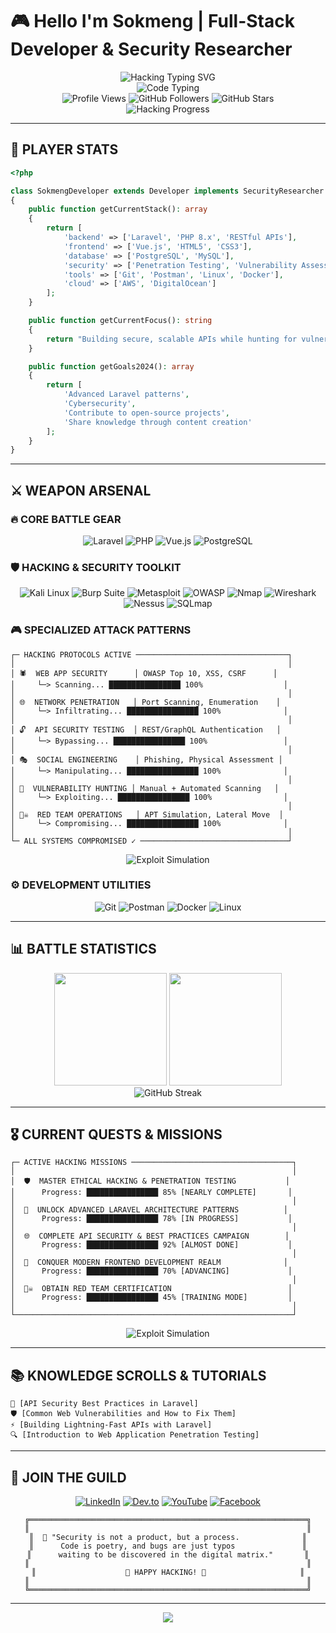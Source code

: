 # 🎮 Hello I'm Sokmeng | Full-Stack Developer & Security Researcher

<div align="center">
  <img src="https://readme-typing-svg.herokuapp.com?font=Courier+New&weight=800&size=24&duration=1500&pause=500&color=00FF41&background=000000&center=true&vCenter=true&width=800&height=80&lines=INITIALIZING+HACKER+MODE...;LOADING+CYBERSECURITY+PROTOCOLS...;LARAVEL+API+SPECIALIST+ONLINE;PENETRATION+TESTING+EXPERT+READY;VULNERABILITY+SCANNER+ACTIVATED;FULL-STACK+WEB+DEVELOPER+MODE;BREAKING+SYSTEMS+TO+SECURE+THEM;ALWAYS+LEARNING+ALWAYS+HACKING;DIGITAL+FORTRESS+ARCHITECT;CODE+IS+POETRY+BUGS+ARE+FEATURES" alt="Hacking Typing SVG" />
</div>

<div align="center">
  <img src="https://readme-typing-svg.herokuapp.com?font=Fira+Code&size=18&duration=2000&pause=1000&color=FF6B6B&center=true&vCenter=true&width=600&lines=Welcome+to+my+digital+realm;class+Hacker+extends+Developer;function+penetrate+target;SELECT+FROM+vulnerabilities;rm+rf+hackme;echo+Access+Granted;git+commit+Another+bug+bites+dust" alt="Code Typing" />
</div>

<div align="center">
  <img src="https://komarev.com/ghpvc/?username=heangsokmeng&color=00ff41&style=plastic&label=VISITORS" alt="Profile Views" />
  <img src="https://img.shields.io/github/followers/heangsokmeng?label=FOLLOWERS&style=plastic&color=ff6b6b&labelColor=000000" alt="GitHub Followers" />
  <img src="https://img.shields.io/github/stars/heangsokmeng?label=STARS&style=plastic&color=ffd93d&labelColor=000000" alt="GitHub Stars" />
</div>

<div align="center">
  <img src="https://readme-typing-svg.herokuapp.com?font=Courier+New&size=14&duration=50&pause=1000&color=00FF41&center=true&vCenter=true&width=800&lines=Scanning+for+vulnerabilities+100+percent;Penetration+test+initiated+100+percent;Exploiting+buffer+overflow+100+percent;Privilege+escalation+successful+100+percent;Backdoor+installed+100+percent;SYSTEM+COMPROMISED;ACCESS+GRANTED;WELCOME+TO+THE+MATRIX" alt="Hacking Progress" />
</div>

---

## 🎯 PLAYER STATS

```php
<?php

class SokmengDeveloper extends Developer implements SecurityResearcher
{
    public function getCurrentStack(): array
    {
        return [
            'backend' => ['Laravel', 'PHP 8.x', 'RESTful APIs'],
            'frontend' => ['Vue.js', 'HTML5', 'CSS3'],
            'database' => ['PostgreSQL', 'MySQL'],
            'security' => ['Penetration Testing', 'Vulnerability Assessment'],
            'tools' => ['Git', 'Postman', 'Linux', 'Docker'],
            'cloud' => ['AWS', 'DigitalOcean']
        ];
    }

    public function getCurrentFocus(): string
    {
        return "Building secure, scalable APIs while hunting for vulnerabilities";
    }

    public function getGoals2024(): array
    {
        return [
            'Advanced Laravel patterns',
            'Cybersecurity',
            'Contribute to open-source projects',
            'Share knowledge through content creation'
        ];
    }
}
```

---

## ⚔️ WEAPON ARSENAL

### 🔥 CORE BATTLE GEAR
<div align="center">

![Laravel](https://img.shields.io/badge/🚀_Laravel-FF2D20?style=for-the-badge&logo=laravel&logoColor=white&labelColor=000000)
![PHP](https://img.shields.io/badge/⚡_PHP-777BB4?style=for-the-badge&logo=php&logoColor=white&labelColor=000000)
![Vue.js](https://img.shields.io/badge/✨_Vue.js-35495E?style=for-the-badge&logo=vuedotjs&logoColor=4FC08D&labelColor=000000)
![PostgreSQL](https://img.shields.io/badge/🐘_PostgreSQL-316192?style=for-the-badge&logo=postgresql&logoColor=white&labelColor=000000)

</div>

### 🛡️ HACKING & SECURITY TOOLKIT
<div align="center">

![Kali Linux](https://img.shields.io/badge/🐉_Kali_Linux-557C94?style=for-the-badge&logo=kali-linux&logoColor=white&labelColor=000000)
![Burp Suite](https://img.shields.io/badge/🔥_Burp_Suite-FF6633?style=for-the-badge&logo=burpsuite&logoColor=white&labelColor=000000)
![Metasploit](https://img.shields.io/badge/💥_Metasploit-2596CD?style=for-the-badge&logo=metasploit&logoColor=white&labelColor=000000)
![OWASP](https://img.shields.io/badge/🛡️_OWASP-000000?style=for-the-badge&logo=owasp&logoColor=white&labelColor=333333)
![Nmap](https://img.shields.io/badge/🔍_Nmap-4682B4?style=for-the-badge&logo=nmap&logoColor=white&labelColor=000000)
![Wireshark](https://img.shields.io/badge/📡_Wireshark-1679A7?style=for-the-badge&logo=wireshark&logoColor=white&labelColor=000000)
![Nessus](https://img.shields.io/badge/🎯_Nessus-00C176?style=for-the-badge&logo=tenable&logoColor=white&labelColor=000000)
![SQLmap](https://img.shields.io/badge/⚔️_SQLmap-CC2927?style=for-the-badge&logo=mysql&logoColor=white&labelColor=000000)

</div>

### 🎮 SPECIALIZED ATTACK PATTERNS
```
┌─ HACKING PROTOCOLS ACTIVE ──────────────────────────────────┐
│                                                             │
│ 🕷️  WEB APP SECURITY      │ OWASP Top 10, XSS, CSRF      │
│     └─> Scanning... ████████████████ 100%                  │
│                                                             │
│ 🌐  NETWORK PENETRATION   │ Port Scanning, Enumeration    │
│     └─> Infiltrating... ████████████████ 100%              │
│                                                             │
│ 🔓  API SECURITY TESTING  │ REST/GraphQL Authentication   │
│     └─> Bypassing... ████████████████ 100%                 │
│                                                             │
│ 🎭  SOCIAL ENGINEERING    │ Phishing, Physical Assessment │
│     └─> Manipulating... ████████████████ 100%              │
│                                                             │
│ 🔎  VULNERABILITY HUNTING │ Manual + Automated Scanning   │
│     └─> Exploiting... ████████████████ 100%                │
│                                                             │
│ 🏴‍☠️  RED TEAM OPERATIONS   │ APT Simulation, Lateral Move  │
│     └─> Compromising... ████████████████ 100%              │
│                                                             │
└─ ALL SYSTEMS COMPROMISED ✓ ─────────────────────────────────┘
```

<div align="center">
  <img src="https://readme-typing-svg.herokuapp.com?font=Courier+New&size=12&duration=100&pause=1000&color=FF6B6B&center=true&vCenter=true&width=600&lines=Buffer+overflow+detected;SQL+injection+vulnerability+found;XSS+payload+executed+successfully;Privilege+escalation+complete;Root+access+obtained;Mission+accomplished" alt="Exploit Simulation" />
</div>

### ⚙️ DEVELOPMENT UTILITIES
<div align="center">

![Git](https://img.shields.io/badge/📚_Git-F05032?style=for-the-badge&logo=git&logoColor=white&labelColor=000000)
![Postman](https://img.shields.io/badge/📮_Postman-FF6C37?style=for-the-badge&logo=postman&logoColor=white&labelColor=000000)
![Docker](https://img.shields.io/badge/🐳_Docker-2496ED?style=for-the-badge&logo=docker&logoColor=white&labelColor=000000)
![Linux](https://img.shields.io/badge/🐧_Linux-FCC624?style=for-the-badge&logo=linux&logoColor=black&labelColor=000000)

</div>

---

## 📊 BATTLE STATISTICS

<div align="center">
  <img height="180em" src="https://github-readme-stats.vercel.app/api?username=heangsokmeng&show_icons=true&theme=chartreuse-dark&include_all_commits=true&count_private=true&bg_color=000000&title_color=00ff41&text_color=ffffff&icon_color=ff6b6b"/>
  <img height="180em" src="https://github-readme-stats.vercel.app/api/top-langs/?username=heangsokmeng&layout=compact&langs_count=8&theme=chartreuse-dark&bg_color=000000&title_color=00ff41&text_color=ffffff"/>
</div>

<div align="center">
  <img src="https://github-readme-streak-stats.herokuapp.com/?user=heangsokmeng&theme=neon-dark&background=000000&ring=00ff41&fire=ff6b6b&currStreakLabel=00ff41" alt="GitHub Streak" />
</div>

---

## 🎖️ CURRENT QUESTS & MISSIONS

```
┌─ ACTIVE HACKING MISSIONS ────────────────────────────────────┐
│                                                              │
│  🛡️  MASTER ETHICAL HACKING & PENETRATION TESTING           │
│      Progress: ████████████████ 85% [NEARLY COMPLETE]       │
│                                                              │
│  🔧  UNLOCK ADVANCED LARAVEL ARCHITECTURE PATTERNS          │
│      Progress: ████████████████ 78% [IN PROGRESS]           │
│                                                              │
│  🌐  COMPLETE API SECURITY & BEST PRACTICES CAMPAIGN        │
│      Progress: ████████████████ 92% [ALMOST DONE]           │
│                                                              │
│  📱  CONQUER MODERN FRONTEND DEVELOPMENT REALM              │
│      Progress: ████████████████ 70% [ADVANCING]             │
│                                                              │
│  🏴‍☠️  OBTAIN RED TEAM CERTIFICATION                          │
│      Progress: ████████████████ 45% [TRAINING MODE]         │
│                                                              │
└──────────────────────────────────────────────────────────────┘
```

<div align="center">
  <img src="https://readme-typing-svg.herokuapp.com?font=Courier+New&size=12&duration=100&pause=1000&color=FF6B6B&center=true&vCenter=true&width=600&lines=Buffer+overflow+detected;SQL+injection+vulnerability+found;XSS+payload+executed+successfully;Privilege+escalation+complete;Root+access+obtained;Mission+accomplished" alt="Exploit Simulation" />
</div>

---

## 📚 KNOWLEDGE SCROLLS & TUTORIALS

<!-- BLOG-POST-LIST:START -->
```
🔐 [API Security Best Practices in Laravel]
🛡️ [Common Web Vulnerabilities and How to Fix Them]  
⚡ [Building Lightning-Fast APIs with Laravel]
🔍 [Introduction to Web Application Penetration Testing]
```
<!-- BLOG-POST-LIST:END -->

---

## 🤝 JOIN THE GUILD

<div align="center">

[![LinkedIn](https://img.shields.io/badge/🔗_LinkedIn-0077B5?style=for-the-badge&logo=linkedin&logoColor=white&labelColor=000000)](https://linkedin.com/in/heang-sokmeng-2b13a7266)
[![Dev.to](https://img.shields.io/badge/📝_Dev.to-0A0A0A?style=for-the-badge&logo=devdotto&logoColor=white&labelColor=333333)](https://dev.to/heangsokmeng)
[![YouTube](https://img.shields.io/badge/📺_YouTube-FF0000?style=for-the-badge&logo=youtube&logoColor=white&labelColor=000000)](https://www.youtube.com/c/@codebrewkh)
[![Facebook](https://img.shields.io/badge/👥_Facebook-1877F2?style=for-the-badge&logo=facebook&logoColor=white&labelColor=000000)](https://fb.com/heangsokmeng168)

</div>

<div align="center">

```
╔══════════════════════════════════════════════════════════════╗
║                                                              ║
║  💭 "Security is not a product, but a process.              ║
║      Code is poetry, and bugs are just typos               ║
║      waiting to be discovered in the digital matrix."       ║
║                                                              ║
║                    🚀 HAPPY HACKING! 🚀                     ║
║                                                              ║
╚══════════════════════════════════════════════════════════════╝
```

</div>

---

<div align="center">
  <img src="https://capsule-render.vercel.app/api?type=waving&color=0:00ff41,50:ff6b6b,100:ffd93d&height=120&section=footer&text=GAME%20OVER%20-%20THANKS%20FOR%20PLAYING!&fontSize=20&fontColor=000000&animation=fadeIn&desc=Ready%20to%20build%20something%20legendary%20together?&descAlignY=75&descAlign=50" />
</div>
